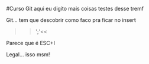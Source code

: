 #Curso Git
aqui eu digito mais coisas
testes desse tremf






Git... tem que descobrir como faco pra ficar no insert

>>';'<<

Parece que é ESC+I

Legal... isso msm!
